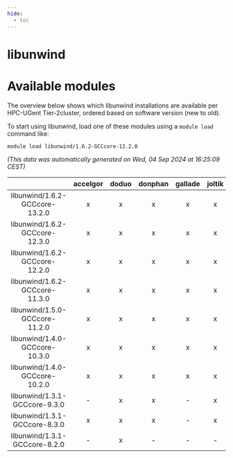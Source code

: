 ```yaml
---
hide:
  - toc
---
```


libunwind
=========

# Available modules


The overview below shows which libunwind installations are available per HPC-UGent Tier-2cluster, ordered based on software version (new to old).

To start using libunwind, load one of these modules using a `module load` command like:

```shell
module load libunwind/1.6.2-GCCcore-13.2.0
```

*(This data was automatically generated on Wed, 04 Sep 2024 at 16:25:09 CEST)*  

| |accelgor|doduo|donphan|gallade|joltik|shinx|skitty|
| :---: | :---: | :---: | :---: | :---: | :---: | :---: | :---: |
|libunwind/1.6.2-GCCcore-13.2.0|x|x|x|x|x|x|x|
|libunwind/1.6.2-GCCcore-12.3.0|x|x|x|x|x|x|x|
|libunwind/1.6.2-GCCcore-12.2.0|x|x|x|x|x|x|x|
|libunwind/1.6.2-GCCcore-11.3.0|x|x|x|x|x|x|x|
|libunwind/1.5.0-GCCcore-11.2.0|x|x|x|x|x|-|x|
|libunwind/1.4.0-GCCcore-10.3.0|x|x|x|x|x|-|x|
|libunwind/1.4.0-GCCcore-10.2.0|x|x|x|x|x|-|x|
|libunwind/1.3.1-GCCcore-9.3.0|-|x|x|-|x|-|x|
|libunwind/1.3.1-GCCcore-8.3.0|x|x|x|-|x|-|x|
|libunwind/1.3.1-GCCcore-8.2.0|-|x|-|-|-|-|-|
